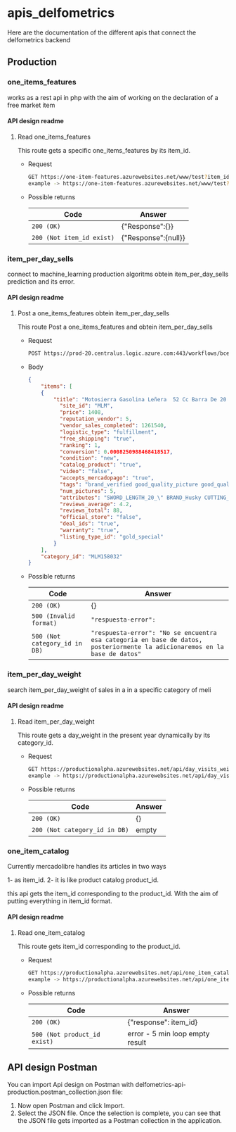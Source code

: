 # apis_delfometrics
Here are the documentation of the different apis that connect the delfometrics backend

## Production

### one_items_features

works as a rest api in php with the aim of working on the declaration of a free market item

#### API design readme

1. Read one_items_features

    This route gets a specific one_items_features by its item_id.
    - Request
        ```bash
        GET https://one-item-features.azurewebsites.net/www/test?item_id=:item_id 
        example -> https://one-item-features.azurewebsites.net/www/test?item_id=MLM647635498
        ```
    
    - Possible returns

        Code | Answer
        ------------ | -------------
        `200 (OK)` | {"Response":{}}
        `200 (Not item_id exist)` | {"Response":{null}}
        
### item_per_day_sells

connect to machine_learning production algoritms obtein item_per_day_sells prediction and its error.

#### API design readme

1. Post a one_items_features obtein item_per_day_sells

    This route Post a one_items_features and obtein item_per_day_sells
    - Request
        ```bash
        POST https://prod-20.centralus.logic.azure.com:443/workflows/bcec4a46a2d64d109c1d8a83d0b7791b/triggers/manual/paths/invoke?api-version=2016-10-01&sp=%2Ftriggers%2Fmanual%2Frun&sv=1.0&sig=leNB3U_CW5gc2be7GRIfH27VgZnPqQ_MCUKBbyca1Mg 
        ```
    - Body
        ```json
        {
            "items": [
            {
                "title": "Motosierra Gasolina Leñera  52 Cc Barra De 20  Hkm5220 Husky",
                  "site_id": "MLM",
                  "price": 1408,
                  "reputation_vendor": 5,
                  "vendor_sales_completed": 1261540,
                  "logistic_type": "fulfillment",
                  "free_shipping": "true",
                  "ranking": 1,
                  "conversion": 0.0008250988468418517,
                  "condition": "new",
                  "catalog_product": "true",
                  "video": "false",
                  "accepts_mercadopago": "true",
                  "tags": "brand_verified good_quality_picture good_quality_thumbnail immediate_payment cart_eligible",
                  "num_pictures": 5,
                  "attributes": "SWORD_LENGTH_20_\" BRAND_Husky CUTTING_DIAMETER_560_mm ENGINE_DISPLACEMENT_52_cc FUEL_TYPES_Nafta GTIN_7503025059068 ITEM_CONDITION_Nuevo MODEL_HKM5220 PACKAGE_HEIGHT_30_cm PACKAGE_LENGTH_45_cm PACKAGE_WEIGHT_5500_g PACKAGE_WIDTH_10_cm POWER_2.5_hp RECOMMENDED_USES_Jardinería SELLER_SKU_7503025059068 TANK_CAPACITY_550_mL WEIGHT_7.5_kg",
                  "reviews_average": 4.2,
                  "reviews_total": 88,
                  "official_store": "false",
                  "deal_ids": "true",
                  "warranty": "true",
                  "listing_type_id": "gold_special"
                }
            ],
            "category_id": "MLM158032"
        }
        ```
    - Possible returns

        Code | Answer
        ------------ | -------------
        `200 (OK)` | {} 
        `500 (Invalid format)` | `"respuesta-error":`
        `500 (Not category_id in DB)` | `"respuesta-error": "No se encuentra esa categoria en base de datos, posteriormente la adicionaremos en la base de datos"`
        
### item_per_day_weight

search item_per_day_weight of sales in a in a specific category of meli

#### API design readme

1. Read item_per_day_weight

    This route gets a day_weight in the present year dynamically by its category_id.
    - Request
        ```bash
        GET https://productionalpha.azurewebsites.net/api/day_visits_weight?code=ZH7nZn8a4MoC5CrafyAdLZkniR35nkmq2hNo2wsY8456dxdxFygJbQ==&category_id=:category_id 
        example -> https://productionalpha.azurewebsites.net/api/day_visits_weight?code=ZH7nZn8a4MoC5CrafyAdLZkniR35nkmq2hNo2wsY8456dxdxFygJbQ==&category_id=MLM158032
        ```
    
    - Possible returns

        Code | Answer
        ------------ | -------------
        `200 (OK)` | {}
        `200 (Not category_id in DB)` | empty
        
### one_item_catalog

Currently mercadolibre handles its articles in two ways 

1- as item_id. 
2- it is like product catalog product_id.

this api gets the item_id corresponding to the product_id. With the aim of putting everything in item_id format.

#### API design readme

1. Read one_item_catalog

    This route gets item_id corresponding to the product_id.
    - Request
        ```bash
        GET https://productionalpha.azurewebsites.net/api/one_item_catalog?code=RXzrvm59PH31jrMaa5KRe0lA/rro4CrMQ385FEQec2Qr1kM1V9mGEQ==&catalog_product=:product_id 
        example -> https://productionalpha.azurewebsites.net/api/one_item_catalog?code=RXzrvm59PH31jrMaa5KRe0lA/rro4CrMQ385FEQec2Qr1kM1V9mGEQ==&catalog_product=MLM14186128
        ```
    
    - Possible returns

        Code | Answer
        ------------ | -------------
        `200 (OK)` | {"response": item_id}
        `500 (Not product_id exist)` | error - 5 min loop empty result

## API design Postman

You can import Api design on Postman with delfometrics-api-production.postman_collection.json file: 

1. Now open Postman and click Import.
2. Select the JSON file. Once the selection is complete, you can see that the JSON file gets imported as a Postman collection in the application.
